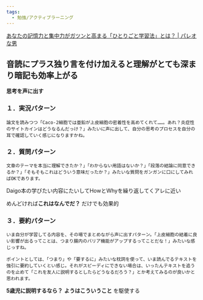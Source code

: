 ```yaml
---
tags:
  - 勉強/アクティブラーニング
---
```

[あなたの記憶力と集中力がガツンと高まる「ひとりごと学習法」とは？ | パレオな男](https://yuchrszk.blogspot.com/2018/03/blog-post_2.html)

## 音読にプラス独り言を付け加えると理解がとても深まり暗記も効率上がる

**思考を声に出す**

### １．実況パターン
```
論文を読みつつ「Caco-2細胞では亜鉛が上皮細胞の密着性を高めてくれて……。あれ？炎症性のサイトカインはどうなるんだっけ？」みたいに声に出して、自分の思考のプロセスを自分の耳で確認していく感じになりますかね。
```

### ２．質問パターン 
```
文章のテーマを本当に理解できたか？」「わからない用語はないか？」「段落の結論に同意できるか？」「そもそもこれはどういう意味だったか？」みたいな質問をガンガンに口にしてみればOKであります。
```

Daigo本の学びたい内容にたいしてHowとWhyを繰り返してくアレに近い

めんどければ**これはなんでだ？** だけでも効果的

### ３．要約パターン 
```
いま自分が学習してる内容を、その場でまとめながら声に出すパターン。「上皮細胞の結着に良い影響が出るってことは、つまり腸内のバリア機能がアップするってことだな！」みたいな感じっすね。

ポイントとしては、「つまり」や「要するに」みたいな枕詞を使って、いま読んでるテキストを強引に要約していくとい感じ。それがスピーディにできない場合は、いったんテキストを追うのを止めて「これを友人に説明するとしたらどうなるだろう？」とか考えてみるのが良いかと思われます。
```

**5歳児に説明するなら？** **ようはこういうこと** を駆使する
